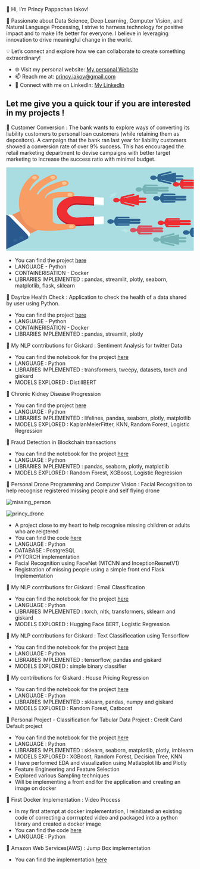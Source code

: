 👋 Hi, I’m Princy Pappachan Iakov!

🌟 Passionate about Data Science, Deep Learning, Computer Vision, and Natural Language Processing, I strive to harness technology for positive impact and to make life better for everyone. I believe in leveraging innovation to drive meaningful change in the world.

💡 Let’s connect and explore how we can collaborate to create something extraordinary!

- 🌐 Visit my personal website: [My personal Website](https://princyiakov.github.io/)
- 📫 Reach me at: princy.iakov@gmail.com
- 🔗 Connect with me on LinkedIn: [My LinkedIn](https://www.linkedin.com/in/princy-iakov-0b278879/)

## Let me give you a quick tour if you are interested in my projects ! 

🌟  Customer Conversion : The bank wants to explore ways of converting its liability customers to personal loan customers (while retaining them as depositors). A campaign that the bank ran last year for liability customers showed a conversion rate of over 9% success. This has encouraged the retail marketing department to devise campaigns with better target marketing to increase the success ratio with minimal budget.

![customer_conversion](https://github.com/princyiakov/customer_conversion/blob/main/resources/attract-customers.png)

   - You can find the project [here](https://github.com/princyiakov/customer_conversion)
   - LANGUAGE - Python
   - CONTAINERISATION - Docker
   - LIBRARIES IMPLEMENTED : pandas, streamlit, plotly, seaborn, matplotlib, flask, sklearn


🌟  Dayrize Health Check : Application to check the health of a data shared by user using Python.
   - You can find the project [here](https://github.com/princyiakov/dayrize_health_check)
   - LANGUAGE - Python
   - CONTAINERISATION - Docker
   - LIBRARIES IMPLEMENTED : pandas, streamlit, plotly



🌟  My NLP contributions for Giskard : Sentiment Analysis for twitter Data
   - You can find the notebook for the project [here](https://github.com/princyiakov/giskard_contrubutions/blob/main/Sentiment_Analysis_for_Twitter_Data.ipynb) 
   - LANGUAGE : Python
   - LIBRARIES IMPLEMENTED : transformers, tweepy, datasets, torch and giskard
   - MODELS EXPLORED : DistillBERT


🌟 Chronic Kidney Disease Progression
   - You can find the project [here](https://github.com/princyiakov/chronic_kidney_disease_progression) 
   - LANGUAGE : Python
   - LIBRARIES IMPLEMENTED : lifelines, pandas, seaborn, plotly, matplotlib
   - MODELS EXPLORED :  KaplanMeierFitter, KNN, Random Forest, Logistic Regression 
   
🌟 Fraud Detection in Blockchain transactions
   - You can find the notebook for the project [here](https://github.com/princyiakov/fraud_detection_blockchain/tree/main/notebooks) 
   - LANGUAGE : Python
   - LIBRARIES IMPLEMENTED : pandas, seaborn, plotly, matplotlib
   - MODELS EXPLORED : Random Forest, XGBoost, Logistic Regression 

🌟 Personal Drone Programming and Computer Vision : Facial Recognition to help recognise registered missing people and self flying drone

![missing_person](https://github.com/princyiakov/princyiakov/blob/main/missing_person.gif)


![princy_drone](https://github.com/princyiakov/princyiakov/blob/main/princy_drone.gif)
  - A project close to my heart to help recognise missing children or adults who are reigtered 
  - You can find the code [here](https://github.com/princyiakov/Drone_Face_Recognition)
  - LANGUAGE : Python
  - DATABASE : PostgreSQL
  - PYTORCH implementation
  - Facial Recognition using FaceNet (MTCNN and InceptionResnetV1)
  - Registration of missing people using a simple front end Flask Implementation


🌟 My NLP contributions for Giskard : Email Classification
 - You can find the notebook for the project [here](https://github.com/princyiakov/giskard_contrubutions/blob/main/Email%20Classification%20Model.ipynb) 
 - LANGUAGE : Python
 - LIBRARIES IMPLEMENTED : torch, nltk, transformers, sklearn and giskard
 - MODELS EXPLORED : Hugging Face BERT, Logistic Regression

🌟 My NLP contributions for Giskard : Text Classificcation using Tensorflow
 - You can find the notebook for the project [here](https://github.com/princyiakov/giskard_contrubutions/blob/main/Text_classification_Using_Tensorflow_Neural_Network.ipynb) 
 - LANGUAGE : Python
 - LIBRARIES IMPLEMENTED : tensorflow, pandas and giskard
 - MODELS EXPLORED : simple binary classifier

🌟 My contributions for Giskard : House Pricing Regression  
 - You can find the notebook for the project [here](https://github.com/princyiakov/giskard_contrubutions/blob/main/House%20pricing%20regression%20model.ipynb) 
 - LANGUAGE : Python
 - LIBRARIES IMPLEMENTED : sklearn, pandas, numpy and giskard
 - MODELS EXPLORED : Random Forest, Catboost
 

🌟 Personal Project - Classification for Tabular Data Project : Credit Card Default project 
  - You can find the notebook for the project [here](https://github.com/princyiakov/credit-card-default/blob/main/credit-card-default.ipynb) 
  - LANGUAGE : Python
  - LIBRARIES IMPLEMENTED : sklearn, seaborn, matplotlib, plotly, imblearn
  - MODELS EXPLORED : XGBoost, Random Forest, Decision Tree, KNN
  - I have performed EDA and visualization using Matlabplot lib and Plotly
  - Feature Engineering and Feature Selection
  - Explored various Sampling techniques 
  - Will be implementing a front end for the application and creating an image on docker 
  
🌟 First Docker Implementation : Video Process
  - In my first attempt at docker implementation, I reinitiated an existing code of correcting a corrrupted video and packaged into a python library and created a docker image
  - You can find the code [here](https://github.com/princyiakov/videoprocess)
  - LANGUAGE : Python

🌟 Amazon Web Services(AWS)  : Jump Box implementation
  - You can find the implementation [here](https://github.com/princyiakov/develop/tree/master/AWS/JumpBox) 
<!---
princyiakov/princyiakov is a ✨ special ✨ repository because its `README.md` (this file) appears on your GitHub profile.
You can click the Preview link to take a look at your changes.
--->
